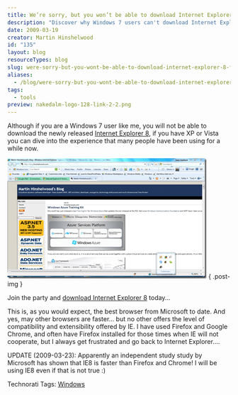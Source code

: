 ```yaml
---
title: We’re sorry, but you won’t be able to download Internet Explorer 8 for Windows 7 Beta at this time
description: "Discover why Windows 7 users can't download Internet Explorer 8 yet, and explore the benefits of this powerful browser compared to others. Join the conversation!"
date: 2009-03-19
creator: Martin Hinshelwood
id: "135"
layout: blog
resourceTypes: blog
slug: were-sorry-but-you-wont-be-able-to-download-internet-explorer-8-for-windows-7-beta-at-this-time
aliases:
  - /blog/were-sorry-but-you-wont-be-able-to-download-internet-explorer-8-for-windows-7-beta-at-this-time
tags:
  - tools
preview: nakedalm-logo-128-link-2-2.png
---
```


Although if you are a Windows 7 user like me, you will not be able to download the newly released [Internet Explorer 8](http://www.microsoft.com/ie8), if you have XP or Vista you can dive into the experience that many people have been using for a while now.

[![image](images/1-1.png)](images/1-1.png)
{ .post-img }

Join the party and [download Internet Explorer 8](http://www.microsoft.com/ie8) today…

This is, as you would expect, the best browser from Microsoft to date. And yes, may other browsers are faster… but no other offers the level of compatibility and extensibility offered by IE. I have used Firefox and Google Chrome, and often have Firefox installed for those times when IE will not cooperate, but I always get frustrated and go back to Internet Explorer….

UPDATE (2009-03-23): Apparently an independent study study by Microsoft has shown that IE8 is faster than Firefox and Chrome! I will be using IE8 even if that is not true :)

Technorati Tags: [Windows](http://technorati.com/tags/Windows)
